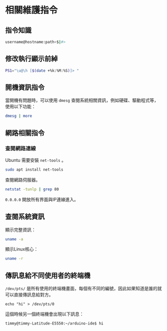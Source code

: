 # 相關維護指令

## 指令知識

```bash
username@hostname:path<$|#>
```

## 修改執行顯示前綽

```bash
PS1="\u@\h [$(date +%k:%M:%S)]> "
```

## 開機資訊指令

當開機有問題時，可以使用 `dmesg` 查閱系統相關資訊，例如硬碟、驅動程式等，使用以下功能：

```bash
dmesg | more
```

## 網路相關指令

### 查閱網路連線

Ubuntu 需要安裝 `net-tools` 。

```bash
sudo apt install net-tools
```

查閱網路伺服器。

```bash
netstat -tunlp | grep 80
```

`0.0.0.0` 開放所有界面與IP連線進入。

## 查閱系統資訊

顯示完整資訊：

```bash
uname -a
```

顯示Linux核心：

```bash
uname -r
```

## 傳訊息給不同使用者的終端機

`/dev/pts/` 是所有使用的終端機畫面，每個有不同的編號，因此如果知道是誰的就可以直接傳訊息給對方。

```
echo "hi" > /dev/pts/0
```

這個時候另一個終端機會出現以下訊息：

```bash
timmy@timmy-Latitude-E5550:~/arduino-ide$ hi

```
